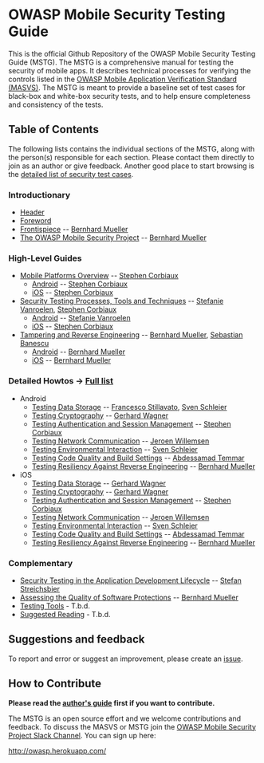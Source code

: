 # OWASP Mobile Security Testing Guide

This is the official Github Repository of the OWASP Mobile Security Testing Guide (MSTG). The MSTG is a comprehensive manual for testing the security of mobile apps. It describes technical processes for verifying the controls listed in the [OWASP Mobile Application Verification Standard (MASVS)](https://github.com/OWASP/owasp-masvs). The MSTG is meant to provide a baseline set of test cases for black-box and white-box security tests, and to help ensure completeness and consistency of the tests.

## Table of Contents

The following lists contains the individual sections of the MSTG, along with the person(s) responsible for each section. Please contact them directly to join as an author or give feedback. Another good place to start browsing is the [detailed list of security test cases](all_tests.md).

### Introductionary

- [Header](Document/0x00-Header.md)
- [Foreword](Document/0x01-Foreword.md)
- [Frontispiece](Document/0x02-Frontispiece.md) -- [Bernhard Mueller](https://github.com/b-mueller)
- [The OWASP Mobile Security Project](Document/0x03-The-OWASP-Mobile-Security-Project.md) -- [Bernhard Mueller](https://github.com/b-mueller)

### High-Level Guides

* [Mobile Platforms Overview](Document/0x04-Mobile-Platfoms-Overview.md)  --  [Stephen Corbiaux](https://github.com/stephenreda)
    * [Android](Document/0x04a-Android.md) -- [Stephen Corbiaux](https://github.com/stephenreda)
    * [iOS](Document/0x04b-iOS.md) -- [Stephen Corbiaux](https://github.com/stephenreda)
* [Security Testing Processes, Tools and Techniques](Document/0x05-Testing-Processes-and-Techniques.md) -- [Stefanie Vanroelen](https://github.com/grumpysnowwhite), [Stephen Corbiaux](https://github.com/stephenreda)
   * [Android](Document/0x05a-Testing-Process-and-Techniques-Android.md) -- [Stefanie Vanroelen](https://github.com/grumpysnowwhite)
   * [iOS](Document/0x05b-Testing-Process-and-Techniques-iOS.md) -- [Stephen Corbiaux](https://github.com/stephenreda)
* [Tampering and Reverse Engineering](Document/0x06-Reverse-Engineering-and-Tampering.md) -- [Bernhard Mueller](https://github.com/b-mueller), [Sebastian Banescu](https://github.com/banescusebi)
   * [Android](Document/0x06a-Reverse-Engineering-and-Tampering-Android.md) -- [Bernhard Mueller](https://github.com/b-mueller)
   * [iOS](Document/0x06b-Reverse-Engineering-and-Tampering-iOS.md) -- [Bernhard Mueller](https://github.com/b-mueller)

### Detailed Howtos -> [Full list](all_tests.md)

  * Android
    * [Testing Data Storage](Document/Testcases/0x01a_OMTG-DATAST_Android.md) -- [Francesco Stillavato](https://github.com/litsnarf), [Sven Schleier](https://github.com/sushi2k)
    * [Testing Cryptography](Document/Testcases/0x01b_OMTG-CRYPTO_Android.md) --  [Gerhard Wagner](https://github.com/thec00n)
    * [Testing Authentication and Session Management](Document/Testcases/0x01c_OMTG-AUTH_Android.md) -- [Stephen Corbiaux](https://github.com/stephenreda)
    * [Testing Network Communication](Document/Testcases/0x01d_OMTG-NET_Android.md) -- [Jeroen Willemsen](https://github.com/commjoen)
    * [Testing Environmental Interaction](Document/Testcases/0x01e_OMTG-ENV_Android.md) -- [Sven Schleier](https://github.com/sushi2k)
    * [Testing Code Quality and Build Settings](Document/Testcases/0x01f_OMTG-CODE_Android.md) -- [Abdessamad Temmar](https://github.com/TmmmmmR)
    * [Testing Resiliency Against Reverse Engineering](Document/Testcases/0x01g_OMTG-RARE_Android.md) -- [Bernhard Mueller](https://github.com/b-mueller)
  * iOS
    * [Testing Data Storage](Document/Testcases/0x02a_OMTG-DATAST_iOS.md) -- [Gerhard Wagner](https://github.com/thec00n)
    * [Testing Cryptography](Document/Testcases/0x02b_OMTG-CRYPTO_iOS.md) --  [Gerhard Wagner](https://github.com/thec00n)
    * [Testing Authentication and Session Management](Document/Testcases/0x02c_OMTG-AUTH_iOS.md) -- [Stephen Corbiaux](https://github.com/stephenreda)
    * [Testing Network Communication](Document/Testcases/0x02d_OMTG-NET_iOS.md) -- [Jeroen Willemsen](https://github.com/commjoen)
    * [Testing Environmental Interaction](Document/Testcases/0x02e_OMTG-ENV_iOS.md) -- [Sven Schleier](https://github.com/sushi2k)
    * [Testing Code Quality and Build Settings](Document/Testcases/0x02f_OMTG-CODE_iOS.md) -- [Abdessamad Temmar](https://github.com/TmmmmmR)
    * [Testing Resiliency Against Reverse Engineering](Document/Testcases/0x02g_OMTG-RARE_iOS.md) -- [Bernhard Mueller](https://github.com/b-mueller)
    
### Complementary

* [Security Testing in the Application Development Lifecycle](Document/0x07a-Security-Testing-SDLC.md) -- [Stefan Streichsbier](https://github.com/streichsbaer)
* [Assessing the Quality of Software Protections](Document/0x07b_Assessing_Software_Protections.md) -- [Bernhard Mueller](https://github.com/b-mueller)
* [Testing Tools](Document/0x08-Testing-Tools.md) - T.b.d.
* [Suggested Reading](Document/0x09-Suggested-Reading.md) - T.b.d.

## Suggestions and feedback

To report and error or suggest an improvement, please create an [issue](https://github.com/b-mueller/owasp-mstg/issues).

## How to Contribute

**Please read the [author's guide](https://github.com/b-mueller/owasp-mstg/blob/master/authors_guide.md) first if you want to contribute.**

The MSTG is an open source effort and we welcome contributions and feedback. To discuss the MASVS or MSTG join the [OWASP Mobile Security Project Slack Channel](https://owasp.slack.com/messages/project-mobile_omtg/details/). You can sign up here:

http://owasp.herokuapp.com/

